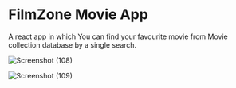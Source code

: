 # FilmZone Movie App
A react app in which You can find your favourite movie from Movie collection database by a single search.

![Screenshot (108)](https://user-images.githubusercontent.com/91724479/215587273-efb79ad9-b151-4da9-8a4c-ce38a1dcc09e.png)


![Screenshot (109)](https://user-images.githubusercontent.com/91724479/215587219-e759b832-04a3-453d-a3ae-902a9e614490.png)
